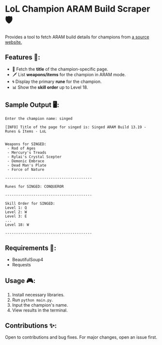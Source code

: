 # LoL Champion ARAM Build Scraper 🛡️
Provides a tool to fetch ARAM build details for champions from [a source website.](https://www.metasrc.com/)

## Features 🚀:
- 📖 Fetch the **title** of the champion-specific page.
- 🗡️ List **weapons/items** for the champion in ARAM mode.
- 🌀 Display the primary **rune** for the champion.
- 📊 Show the **skill order** up to Level 18.

## Sample Output 🖥️:
```
Enter the champion name: singed

[INFO] Title of the page for singed is: Singed ARAM Build 13.19 - Runes & Items - LoL


Weapons for SINGED:
 - Rod of Ages
 - Mercury's Treads
 - Rylai's Crystal Scepter
 - Demonic Embrace
 - Dead Man's Plate
 - Force of Nature

----------------------------------------

Runes for SINGED: CONQUEROR

----------------------------------------

Skill Order for SINGED:
Level 1: Q
Level 2: W
Level 3: E
...
Level 18: W

----------------------------------------
```


## Requirements 🔧:
- BeautifulSoup4
- Requests

## Usage 🎮:
1. Install necessary libraries.
2. Run `python main.py`.
3. Input the champion's name.
4. View results in the terminal.

## Contributions ✨:
Open to contributions and bug fixes. For major changes, open an issue first.
